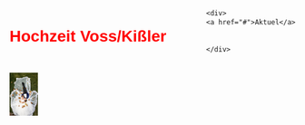 <!DOCTYPE html>
<html lang="en">
<head>
    <meta charset="UTF-8">
    <meta http-equiv="X-UA-Compatible" content="IE=edge">
    <meta name="viewport" content="width=device-width, initial-scale=1.0">
    <title>Document</title>
</head>
<link rel="preconnect" href="https://fonts.googleapis.com">
<link rel="preconnect" href="https://fonts.gstatic.com" crossorigin>
<link href="https://fonts.googleapis.com/css2?family=Fredoka&display=swap" rel="stylesheet">

<style>

    body {
padding-left: 10px;
padding-right: 10px;
    }

.haubt-bild {
    width: 10% ;
    padding-top: 20px;
    

} 

.haubt-überschrift {
color: rgb(255, 0, 0);
font-family: 'Fredoka', sans-serif;
}


 .verlinkung {
     display: flex;
     justify-content: space-between ;
     align-items: center;

 }

 a {
     color: rgb(0, 0, 0);
     text-decoration: none;
     font-weight: 900
    ;
 }
 
 a:hover {
     color:rgb(134, 134, 134);
 }

</style>



<body>
<div class="verlinkung">

<h1 class="haubt-überschrift"> 
Hochzeit Voss/Kißler
</h1>
        
        <div>
        <a href="#">Aktuel</a>
            

        </div>
</div>

<img class=haubt-bild src="pexels-pixabay-265722.jpg">
    

</body> 




</html>
